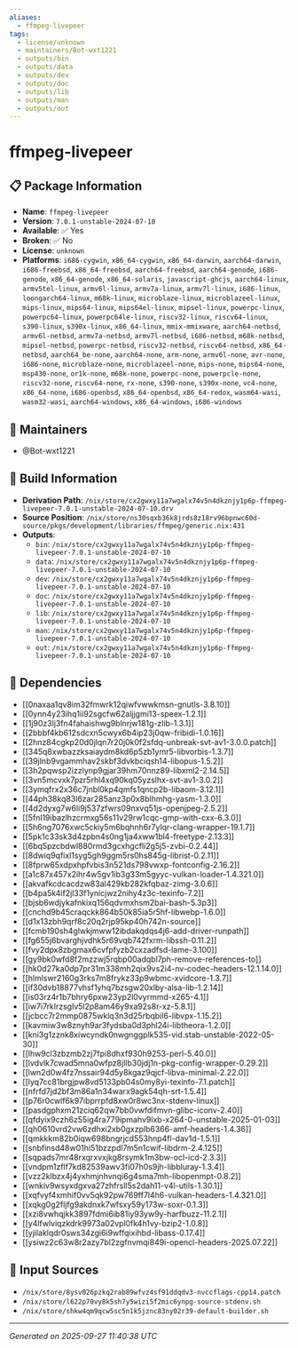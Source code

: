 ```yaml
---
aliases:
  - ffmpeg-livepeer
tags:
  - license/unknown
  - maintainers/Bot-wxt1221
  - outputs/bin
  - outputs/data
  - outputs/dev
  - outputs/doc
  - outputs/lib
  - outputs/man
  - outputs/out
---
```


# ffmpeg-livepeer

## 📋 Package Information

- **Name**: `ffmpeg-livepeer`
- **Version**: `7.0.1-unstable-2024-07-10`
- **Available**: ✅ Yes
- **Broken**: ✅ No
- **License**: `unknown`
- **Platforms**: `i686-cygwin`, `x86_64-cygwin`, `x86_64-darwin`, `aarch64-darwin`, `i686-freebsd`, `x86_64-freebsd`, `aarch64-freebsd`, `aarch64-genode`, `i686-genode`, `x86_64-genode`, `x86_64-solaris`, `javascript-ghcjs`, `aarch64-linux`, `armv5tel-linux`, `armv6l-linux`, `armv7a-linux`, `armv7l-linux`, `i686-linux`, `loongarch64-linux`, `m68k-linux`, `microblaze-linux`, `microblazeel-linux`, `mips-linux`, `mips64-linux`, `mips64el-linux`, `mipsel-linux`, `powerpc-linux`, `powerpc64-linux`, `powerpc64le-linux`, `riscv32-linux`, `riscv64-linux`, `s390-linux`, `s390x-linux`, `x86_64-linux`, `mmix-mmixware`, `aarch64-netbsd`, `armv6l-netbsd`, `armv7a-netbsd`, `armv7l-netbsd`, `i686-netbsd`, `m68k-netbsd`, `mipsel-netbsd`, `powerpc-netbsd`, `riscv32-netbsd`, `riscv64-netbsd`, `x86_64-netbsd`, `aarch64_be-none`, `aarch64-none`, `arm-none`, `armv6l-none`, `avr-none`, `i686-none`, `microblaze-none`, `microblazeel-none`, `mips-none`, `mips64-none`, `msp430-none`, `or1k-none`, `m68k-none`, `powerpc-none`, `powerpcle-none`, `riscv32-none`, `riscv64-none`, `rx-none`, `s390-none`, `s390x-none`, `vc4-none`, `x86_64-none`, `i686-openbsd`, `x86_64-openbsd`, `x86_64-redox`, `wasm64-wasi`, `wasm32-wasi`, `aarch64-windows`, `x86_64-windows`, `i686-windows`
## 👥 Maintainers

- @Bot-wxt1221


## 🔧 Build Information

- **Derivation Path**: `/nix/store/cx2gwxy11a7wgalx74v5n4dkznjy1p6p-ffmpeg-livepeer-7.0.1-unstable-2024-07-10.drv`
- **Source Position**: `/nix/store/ns30sqxb36k8jrds8z18rv96bpnwc60d-source/pkgs/development/libraries/ffmpeg/generic.nix:431`
- **Outputs**:
  - `bin`:  `/nix/store/cx2gwxy11a7wgalx74v5n4dkznjy1p6p-ffmpeg-livepeer-7.0.1-unstable-2024-07-10`
  - `data`:  `/nix/store/cx2gwxy11a7wgalx74v5n4dkznjy1p6p-ffmpeg-livepeer-7.0.1-unstable-2024-07-10`
  - `dev`:  `/nix/store/cx2gwxy11a7wgalx74v5n4dkznjy1p6p-ffmpeg-livepeer-7.0.1-unstable-2024-07-10`
  - `doc`:  `/nix/store/cx2gwxy11a7wgalx74v5n4dkznjy1p6p-ffmpeg-livepeer-7.0.1-unstable-2024-07-10`
  - `lib`:  `/nix/store/cx2gwxy11a7wgalx74v5n4dkznjy1p6p-ffmpeg-livepeer-7.0.1-unstable-2024-07-10`
  - `man`:  `/nix/store/cx2gwxy11a7wgalx74v5n4dkznjy1p6p-ffmpeg-livepeer-7.0.1-unstable-2024-07-10`
  - `out`:  `/nix/store/cx2gwxy11a7wgalx74v5n4dkznjy1p6p-ffmpeg-livepeer-7.0.1-unstable-2024-07-10`

## 🔗 Dependencies

- [[0naxaa1qv8im32fmwrk12qiwfvwwkmsn-gnutls-3.8.10]]
- [[0ynn4y23ihq1ii92sgcfw62aljjgmi13-speex-1.2.1]]
- [[1j90z3lj3fn4fahaishwg9blnrjw181g-zlib-1.3.1]]
- [[2bbbf4kb612sdcxn5cwyx6b4ip23j0qw-fribidi-1.0.16]]
- [[2hnz84cgkp20d0jlqn7r20j0k0f2sfdq-unbreak-svt-av1-3.0.0.patch]]
- [[345q8xwbazzksaiaydm8kd6p5zb1ymr5-libvorbis-1.3.7]]
- [[39jlnb9vgammhav2skbf3dvkbciqsh14-libopus-1.5.2]]
- [[3h2pqwsp2izzlynp9gjar39hm70nnz89-libxml2-2.14.5]]
- [[3vn5mcvxk7pzr5rhl4xq90kq05yzslhx-svt-av1-3.0.2]]
- [[3ymqfrx2x36c7jnbl0kp4qmfs1qncp2b-libaom-3.12.1]]
- [[44ph38kq83l6zar285anz3p0x8blhmhg-yasm-1.3.0]]
- [[4d2dyxg7w6li9j537zfwrs09nxvq51js-openjpeg-2.5.2]]
- [[5fnl19ibazlhzcrmxg56s11v29rw1cqc-gmp-with-cxx-6.3.0]]
- [[5h6ng7076xwc5ckiy5m6bqhnh6r7ylqr-clang-wrapper-19.1.7]]
- [[5pk1c33sk3d4zpbn4s0ng1ja4xww1bl4-freetype-2.13.3]]
- [[6bq5pzcbdwl880rmd3gcxhgcfli2g5j5-zvbi-0.2.44]]
- [[8dwiq9qfixl1syg5gh9ggm5rs0hs845g-librist-0.2.11]]
- [[8fprw65xdpxhpfvbis3n521ds798vwxp-fontconfig-2.16.2]]
- [[a1c87x457x2ihr4w5gv1ib3g33m5gyyc-vulkan-loader-1.4.321.0]]
- [[akvafkcdcacdzw83al429kb282kfqbaz-zimg-3.0.6]]
- [[b4pa5k4if2jl33f1ynicjwz2nihy4z3c-texinfo-7.2]]
- [[bjsb6wdjykafnkixq156qdvmxhsm2bai-bash-5.3p3]]
- [[cnchd9b45craqckk864b50k85ia5r5hf-libwebp-1.6.0]]
- [[d1x13zbh9qrf8c20q2rjp95kp40h742n-source]]
- [[fcmb190sh4glwkjmww12ibdakqdqs4j6-add-driver-runpath]]
- [[fg655j6bvarghjvdhk5r69vqb742fxrm-libssh-0.11.2]]
- [[fvy2dpx8zbgmax6cvfpfyzb2cxzadfsd-lame-3.100]]
- [[gy9bk0wfd8f2mzzwj5rqbp00adqbl7ph-remove-references-to]]
- [[hk0d27ka0dp7pr31m338mh2qix9vs2i4-nv-codec-headers-12.1.14.0]]
- [[hlmlswr2160g3rks7m8frykz33p9wbmc-xvidcore-1.3.7]]
- [[if30dvb18877vhsf1yhq7bzsgw20xlby-alsa-lib-1.2.14]]
- [[is03rz4r1b7bhry6pxw23yp2l0vyrmmd-x265-4.1]]
- [[iw7i7rklrzsglv5l2p8am46y9xa92s8r-xz-5.8.1]]
- [[jcbcc7r2mmp0875wklq3n3d25rbqbil6-libvpx-1.15.2]]
- [[kavmiw3w8znyh9ar3fydsba0d3phl24i-libtheora-1.2.0]]
- [[kni3g1zznk8xiwcyndk0nwgnggplk535-vid.stab-unstable-2022-05-30]]
- [[lhw9cl3zbzmb2zj7fpi8dhxf930h9253-perl-5.40.0]]
- [[lvdvlk7cwad5mna0wfpz8jllb30jdj1n-pkg-config-wrapper-0.29.2]]
- [[lwn2d0w4fz7nssair94d5y8kgaz9qjcf-libva-minimal-2.22.0]]
- [[lyq7cc81brgjpw8vd5133pb04s0my8yi-texinfo-7.1.patch]]
- [[nfrfd7jd2bf3m86a1n34warx9agk54qh-srt-1.5.4]]
- [[p76r0cwlf6k97ibprrpfd8xw0r8wc3nx-stdenv-linux]]
- [[pasdgphxm21zciq62qw7bb0vwfdifmvn-glibc-iconv-2.40]]
- [[qfdyix9czh6z55ig4ra779ipmahv9lxb-x264-0-unstable-2025-01-03]]
- [[qh0610vrd2vw6zdhxi2xb0gxzplb6366-amf-headers-1.4.36]]
- [[qmkkkm82b0iqw698bngrjcd553hnp4fl-dav1d-1.5.1]]
- [[snbfinsd48w01hi51bzzpdl7m5n1cwif-libdrm-2.4.125]]
- [[sqpads7mr48rxqrxvxjkg8rsymk1m3bw-ocl-icd-2.3.3]]
- [[vndpm1zflf7kd82539awv3fi07h0s9jh-libbluray-1.3.4]]
- [[vzz2klbzx4j4yxhmjnhvnqi6g4sma7mh-libopenmpt-0.8.2]]
- [[wnkiv9wsyxdgxva27zhfrsll5s2dah11-v4l-utils-1.30.1]]
- [[xqfvyf4xmhif0vv5qk92pw769ff7l4h6-vulkan-headers-1.4.321.0]]
- [[xqkg0g2fljfg9akdnxk7wfsxy59y173w-soxr-0.1.3]]
- [[xzi8vwhqjkk3897fdmi6ib81iy93yw9y-harfbuzz-11.2.1]]
- [[y4lfwlviqzkdrk9973a02vpl0fk4h1vy-bzip2-1.0.8]]
- [[yjilaklqdr0sws34zgi6i9wffqixihbd-libass-0.17.4]]
- [[ysiwz2c63w8r2azy7bl2zgfnvmqi849i-opencl-headers-2025.07.22]]

## 📁 Input Sources

- `/nix/store/8ysv026pzkq2rab89wfvz4sf91ddqdv3-nvccflags-cpp14.patch`
- `/nix/store/l622p70vy8k5sh7y5wizi5f2mic6ynpg-source-stdenv.sh`
- `/nix/store/shkw4qm9qcw5sc5n1k5jznc83ny02r39-default-builder.sh`

---
*Generated on 2025-09-27 11:40:38 UTC*
